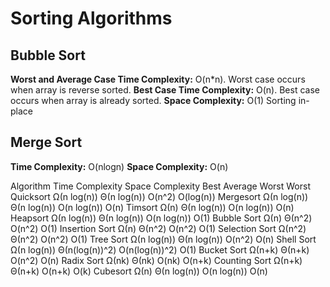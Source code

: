 # Sorting Algorithms


## Bubble Sort

**Worst and Average Case Time Complexity:** O(n*n). Worst case occurs when array is reverse sorted.
**Best Case Time Complexity:** O(n). Best case occurs when array is already sorted.
**Space Complexity:** O(1)
Sorting in-place
## Merge Sort

**Time Complexity:** O(nlogn)
**Space Complexity:** O(n)


Algorithm	    Time Complexity	                                        Space Complexity
                Best	        Average	        Worst	                    Worst
Quicksort	    Ω(n log(n))	    Θ(n log(n))	    O(n^2)	                    O(log(n))
Mergesort	    Ω(n log(n))	    Θ(n log(n))	    O(n log(n))	                O(n)
Timsort	        Ω(n)	        Θ(n log(n))	    O(n log(n))	                O(n)
Heapsort	    Ω(n log(n))	    Θ(n log(n))	    O(n log(n))	                O(1)
Bubble Sort	    Ω(n)	        Θ(n^2)	        O(n^2)	                    O(1)
Insertion Sort	Ω(n)	        Θ(n^2)	        O(n^2)	                    O(1)
Selection Sort	Ω(n^2)	        Θ(n^2)	        O(n^2)	                    O(1)
Tree Sort	    Ω(n log(n))     Θ(n log(n))	    O(n^2)	                    O(n)
Shell Sort	    Ω(n log(n))	    Θ(n(log(n))^2)	O(n(log(n))^2)	            O(1)
Bucket Sort	    Ω(n+k)	        Θ(n+k)	        O(n^2)	                    O(n)
Radix Sort	    Ω(nk)	        Θ(nk)	        O(nk)	                    O(n+k)
Counting Sort	Ω(n+k)	        Θ(n+k)	        O(n+k)	                    O(k)
Cubesort	    Ω(n)	        Θ(n log(n))	    O(n log(n))	                O(n)